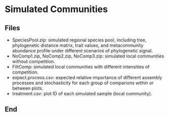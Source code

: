 # Simulated Communities

## Files
- SpeciesPool.zip: simulated regional species pool, including tree, phylogenetic distance matrix, trait values, and metacommunity abundance profile under different scenarios of phylogenetic signal. 
- NoComp1.zip, NoComp2.zip, NoComp3.zip: simulated local communities without competition.
- FiltComp: simulated local communities with different intensities of competition.
- expect.process.csv: expected relative importance of different assembly processes and stochasticity for each group of comparions within or between plots.
- treatment.csv: plot ID of each simulated sample (local community).

## End
